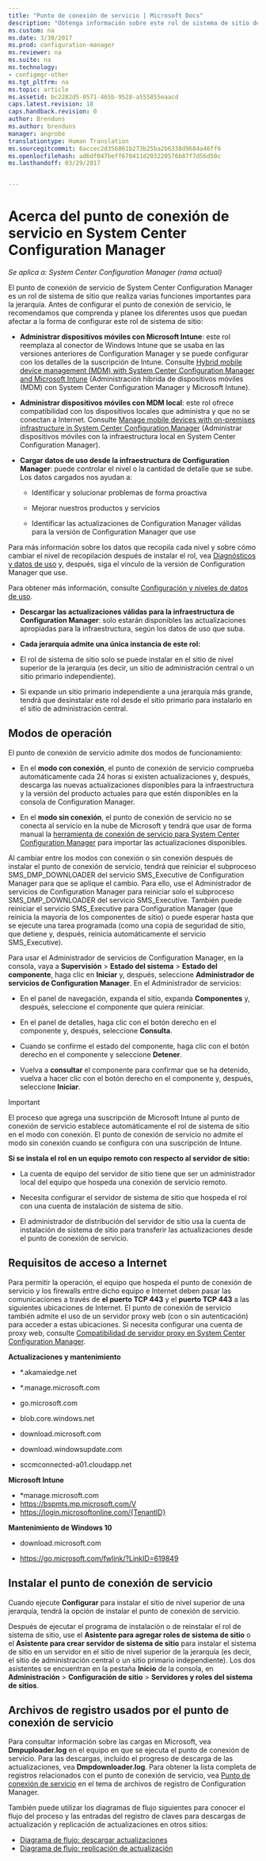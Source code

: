 ```yaml
---
title: "Punto de conexión de servicio | Microsoft Docs"
description: "Obtenga información sobre este rol de sistema de sitio de Configuration Manager y comprenda y planee sus diversos usos."
ms.custom: na
ms.date: 3/30/2017
ms.prod: configuration-manager
ms.reviewer: na
ms.suite: na
ms.technology:
- configmgr-other
ms.tgt_pltfrm: na
ms.topic: article
ms.assetid: bc2282d5-0571-465b-9528-a555855eaacd
caps.latest.revision: 18
caps.handback.revision: 0
author: Brenduns
ms.author: brenduns
manager: angrobe
translationtype: Human Translation
ms.sourcegitcommit: 6accec2d356861b273b25ba2b6338d9684a46ff6
ms.openlocfilehash: ad6df047beff670411d203220576b87f7d56d50c
ms.lasthandoff: 03/29/2017


---
```

# <a name="about-the-service-connection-point-in-system-center-configuration-manager"></a>Acerca del punto de conexión de servicio en System Center Configuration Manager

*Se aplica a: System Center Configuration Manager (rama actual)*

El punto de conexión de servicio de System Center Configuration Manager es un rol de sistema de sitio que realiza varias funciones importantes para la jerarquía. Antes de configurar el punto de conexión de servicio, le recomendamos que comprenda y planee los diferentes usos que puedan afectar a la forma de configurar este rol de sistema de sitio:  

-   **Administrar dispositivos móviles con Microsoft Intune**: este rol reemplaza al conector de Windows Intune que se usaba en las versiones anteriores de Configuration Manager y se puede configurar con los detalles de la suscripción de Intune. Consulte [Hybrid mobile device management (MDM) with System Center Configuration Manager and Microsoft Intune](../../../../mdm/understand/hybrid-mobile-device-management.md) (Administración híbrida de dispositivos móviles (MDM) con System Center Configuration Manager y Microsoft Intune).  

-   **Administrar dispositivos móviles con MDM local**: este rol ofrece compatibilidad con los dispositivos locales que administra y que no se conectan a Internet. Consulte [Manage mobile devices with on-premises infrastructure in System Center Configuration Manager](../../../../mdm/understand/manage-mobile-devices-with-on-premises-infrastructure.md) (Administrar dispositivos móviles con la infraestructura local en System Center Configuration Manager).  

-   **Cargar datos de uso desde la infraestructura de Configuration Manager**: puede controlar el nivel o la cantidad de detalle que se sube. Los datos cargados nos ayudan a:  

    -   Identificar y solucionar problemas de forma proactiva  

    -   Mejorar nuestros productos y servicios  

    -   Identificar las actualizaciones de Configuration Manager válidas para la versión de Configuration Manager que use  

  Para más información sobre los datos que recopila cada nivel y sobre cómo cambiar el nivel de recopilación después de instalar el rol, vea [Diagnósticos y datos de uso](/sccm/core/plan-design/diagnostics/diagnostics-and-usage-data) y, después, siga el vínculo de la versión de Configuration Manager que use.  

  Para obtener más información, consulte [Configuración y niveles de datos de uso](../../../../core/servers/deploy/install/setup-reference.md#bkmk_usage).  

-   **Descargar las actualizaciones válidas para la infraestructura de Configuration Manager**: solo estarán disponibles las actualizaciones apropiadas para la infraestructura, según los datos de uso que suba.  

- **Cada jerarquía admite una única instancia de este rol:**  

 -   El rol de sistema de sitio solo se puede instalar en el sitio de nivel superior de la jerarquía (es decir, un sitio de administración central o un sitio primario independiente).  

  -   Si expande un sitio primario independiente a una jerarquía más grande, tendrá que desinstalar este rol desde el sitio primario para instalarlo en el sitio de administración central.  


##  <a name="bkmk_modes"></a> Modos de operación  
 El punto de conexión de servicio admite dos modos de funcionamiento:  

-   En el **modo con conexión**, el punto de conexión de servicio comprueba automáticamente cada 24 horas si existen actualizaciones y, después, descarga las nuevas actualizaciones disponibles para la infraestructura y la versión del producto actuales para que estén disponibles en la consola de Configuration Manager.  

-   En el **modo sin conexión**, el punto de conexión de servicio no se conecta al servicio en la nube de Microsoft y tendrá que usar de forma manual la [herramienta de conexión de servicio para System Center Configuration Manager](../../../../core/servers/manage/use-the-service-connection-tool.md) para importar las actualizaciones disponibles.  

Al cambiar entre los modos con conexión o sin conexión después de instalar el punto de conexión de servicio, tendrá que reiniciar el subproceso SMS_DMP_DOWNLOADER del servicio SMS_Executive de Configuration Manager para que se aplique el cambio. Para ello, use el Administrador de servicios de Configuration Manager para reiniciar solo el subproceso SMS_DMP_DOWNLOADER del servicio SMS_Executive. También puede reiniciar el servicio SMS_Executive para Configuration Manager (que reinicia la mayoría de los componentes de sitio) o puede esperar hasta que se ejecute una tarea programada (como una copia de seguridad de sitio, que detiene y, después, reinicia automáticamente el servicio SMS_Executive).  

Para usar el Administrador de servicios de Configuration Manager, en la consola, vaya a **Supervisión** > **Estado del sistema** > **Estado del componente**, haga clic en **Iniciar** y, después, seleccione **Administrador de servicios de Configuration Manager**. En el Administrador de servicios:  

-   En el panel de navegación, expanda el sitio, expanda **Componentes** y, después, seleccione el componente que quiera reiniciar.  

-   En el panel de detalles, haga clic con el botón derecho en el componente y, después, seleccione **Consulta**.  

-   Cuando se confirme el estado del componente, haga clic con el botón derecho en el componente y seleccione **Detener**.  

-   Vuelva a **consultar** el componente para confirmar que se ha detenido, vuelva a hacer clic con el botón derecho en el componente y, después, seleccione **Iniciar**.  

> [!IMPORTANT]  
>  El proceso que agrega una suscripción de Microsoft Intune al punto de conexión de servicio establece automáticamente el rol de sistema de sitio en el modo con conexión. El punto de conexión de servicio no admite el modo sin conexión cuando se configura con una suscripción de Intune.  

**Si se instala el rol en un equipo remoto con respecto al servidor de sitio:**  

-   La cuenta de equipo del servidor de sitio tiene que ser un administrador local del equipo que hospeda una conexión de servicio remoto.

-   Necesita configurar el servidor de sistema de sitio que hospeda el rol con una cuenta de instalación de sistema de sitio.  

-   El administrador de distribución del servidor de sitio usa la cuenta de instalación de sistema de sitio para transferir las actualizaciones desde el punto de conexión de servicio.

##  <a name="bkmk_urls"></a> Requisitos de acceso a Internet  
Para permitir la operación, el equipo que hospeda el punto de conexión de servicio y los firewalls entre dicho equipo e Internet deben pasar las comunicaciones a través de **el puerto TCP 443** y el **puerto TCP 443** a las siguientes ubicaciones de Internet. El punto de conexión de servicio también admite el uso de un servidor proxy web (con o sin autenticación) para acceder a estas ubicaciones.  Si necesita configurar una cuenta de proxy web, consulte [Compatibilidad de servidor proxy en System Center Configuration Manager](/sccm/core/plan-design/network/proxy-server-support).

**Actualizaciones y mantenimiento**  

-   *.akamaiedge.net  

-   *.manage.microsoft.com

-   go.microsoft.com

-   blob.core.windows.net  

-   download.microsoft.com  

-   download.windowsupdate.com

-   sccmconnected-a01.cloudapp.net  

**Microsoft Intune**  

-   *manage.microsoft.com  
-   https://bspmts.mp.microsoft.com/V
-   https://login.microsoftonline.com/{TenantID}


**Mantenimiento de Windows 10**  

-   download.microsoft.com  

-   https://go.microsoft.com/fwlink/?LinkID=619849  

## <a name="install-the-service-connection-point"></a>Instalar el punto de conexión de servicio
Cuando ejecute **Configurar** para instalar el sitio de nivel superior de una jerarquía, tendrá la opción de instalar el punto de conexión de servicio.

Después de ejecutar el programa de instalación o de reinstalar el rol de sistema de sitio, use el **Asistente para agregar roles de sistema de sitio** o el **Asistente para crear servidor de sistema de sitio** para instalar el sistema de sitio en un servidor en el sitio de nivel superior de la jerarquía (es decir, el sitio de administración central o un sitio primario independiente). Los dos asistentes se encuentran en la pestaña **Inicio** de la consola, en **Administración** > **Configuración de sitio** > **Servidores y roles del sistema de sitios**.

## <a name="log-files-used-by-the-service-connection-point"></a>Archivos de registro usados por el punto de conexión de servicio
Para consultar información sobre las cargas en Microsoft, vea **Dmpuploader.log** en el equipo en que se ejecuta el punto de conexión de servicio.  Para las descargas, incluido el progreso de descarga de las actualizaciones, vea **Dmpdownloader.log**. Para obtener la lista completa de registros relacionados con el punto de conexión de servicio, vea [Punto de conexión de servicio](/sccm/core/plan-design/hierarchy/log-files#BKMK_WITLog) en el tema de archivos de registro de Configuration Manager.

También puede utilizar los diagramas de flujo siguientes para conocer el flujo del proceso y las entradas del registro de claves para descargas de actualización y replicación de actualizaciones en otros sitios:
 - [Diagrama de flujo: descargar actualizaciones](/sccm/core/servers/manage/download-updates-flowchart)
 - [Diagrama de flujo: replicación de actualización](/sccm/core/servers/manage/update-replication-flowchart)

